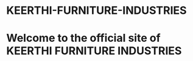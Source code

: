 # KEERTHI-FURNITURE-INDUSTRIES

<h1>Welcome to the official site of KEERTHI FURNITURE INDUSTRIES</h1>
